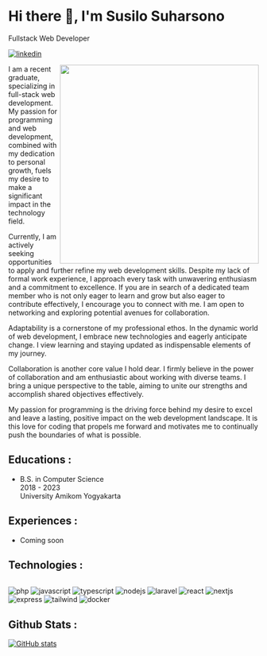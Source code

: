 # Hi there 👋, I'm Susilo Suharsono
Fullstack Web Developer

[![linkedin](https://img.shields.io/badge/LinkedIn-0077B5?style=for-the-badge&logo=linkedin&logoColor=white)](https://www.linkedin.com/in/susilosuharsono/)

<img align="right" width="400" height="400" src="https://media.tenor.com/images/6a136e1c2d7b30298a5b657348097a60/tenor.gif">

I am a recent graduate, specializing in full-stack web development. My passion for programming and web development, combined with my dedication to personal growth, fuels my desire to make a significant impact in the technology field.

Currently, I am actively seeking opportunities to apply and further refine my web development skills. Despite my lack of formal work experience, I approach every task with unwavering enthusiasm and a commitment to excellence. If you are in search of a dedicated team member who is not only eager to learn and grow but also eager to contribute effectively, I encourage you to connect with me. I am open to networking and exploring potential avenues for collaboration.

Adaptability is a cornerstone of my professional ethos. In the dynamic world of web development, I embrace new technologies and eagerly anticipate change. I view learning and staying updated as indispensable elements of my journey.

Collaboration is another core value I hold dear. I firmly believe in the power of collaboration and am enthusiastic about working with diverse teams. I bring a unique perspective to the table, aiming to unite our strengths and accomplish shared objectives effectively.

My passion for programming is the driving force behind my desire to excel and leave a lasting, positive impact on the web development landscape. It is this love for coding that propels me forward and motivates me to continually push the boundaries of what is possible.

## Educations :
- B.S. in Computer Science <br /> 2018 - 2023 <br /> University Amikom Yogyakarta
  
## Experiences :
- Coming soon

## Technologies :

<div style="display: flex; flex-wrap: wrap;"></div>

  ![php](https://img.shields.io/badge/PHP-777BB4?style=for-the-badge&logo=php&logoColor=white)
  ![javascript](https://img.shields.io/badge/JavaScript-323330?style=for-the-badge&logo=javascript&logoColor=F7DF1E)
  ![typescript](https://img.shields.io/badge/TypeScript-007ACC?style=for-the-badge&logo=typescript&logoColor=white)
  ![nodejs](https://img.shields.io/badge/Node%20js-339933?style=for-the-badge&logo=nodedotjs&logoColor=white)
  ![laravel](https://img.shields.io/badge/Laravel-FF2D20?style=for-the-badge&logo=laravel&logoColor=white)
  ![react](https://img.shields.io/badge/React-20232A?style=for-the-badge&logo=react&logoColor=61DAFB)
  ![nextjs](https://img.shields.io/badge/next%20js-000000?style=for-the-badge&logo=nextdotjs&logoColor=white)
  ![express](https://img.shields.io/badge/Express%20js-000000?style=for-the-badge&logo=express&logoColor=white)
  ![tailwind](https://img.shields.io/badge/Tailwind_CSS-38B2AC?style=for-the-badge&logo=tailwind-css&logoColor=white)
  ![docker](https://img.shields.io/badge/Docker-2CA5E0?style=for-the-badge&logo=docker&logoColor=white)
  
## Github Stats :
[![GitHub stats](https://github-readme-stats.vercel.app/api?username=susilo001&show_icons=true&theme=dracula)](https://github.com/susilo001/github-readme-stats) 


